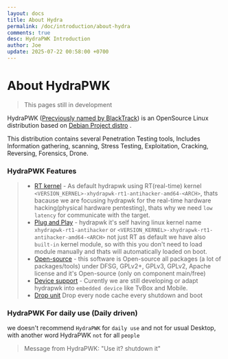 ```yaml
---
layout: docs
title: About Hydra
permalink: /doc/introduction/about-hydra
comments: true
desc: HydraPWK Introduction
author: Joe
update: 2025-07-22 00:58:00 +0700
---
```



# About HydraPWK

> This pages still in development

HydraPWK ([Precviously named by BlackTrack]()) is an OpenSource Linux distribution based on [Debian Project distro]() .

This distribution contains several Penetration Testing tools, Includes Information gathering, scanning, Stress Testing, Exploitation, Cracking, Reversing, Forensics, Drone.

### HydraPWK Features
> - [RT kernel]() - As default hydrapwk using RT(real-time) kernel `<VERSION_KERNEL>-xhydrapwk-rt1-antihacker-amd64-<ARCH>`, thats bacause we are focusing hydrapwk for the real-time hardware hacking(physical hardware pentesting), thats why we need `low latency` for communicate with the target.
> - [Plug and Play]() - hydrapwk it's self having linux kernel name `xhydrapwk-rt1-antihacker` or `<VERSION_KERNEL>-xhydrapwk-rt1-antihacker-amd64-<ARCH>` not just RT as default we have also `built-in` kernel module, so with this you don't need to load module manually and thats will automatically loaded on boot.
> - [Open-source]() - this software is Open-source all packages (a lot of packages/tools) under DFSG, GPLv2+, GPLv3, GPLv2, Apache license and it's Open-source (only on component main/free)
> - [Device support]() - Curently we are still developing or adapt hydrapwk into `embedded device` like TvBox and Mobile.
> - [Drop unit]() Drop every node cache every shutdown and boot


### HydraPWK For daily use (Daily driven)

we doesn't recommend `HydraPWK` for `daily use` and not for usual Desktop, with another word HydraPWK `not` for all `people`

> Message from HydraPWK: "Use it? shutdown it"
